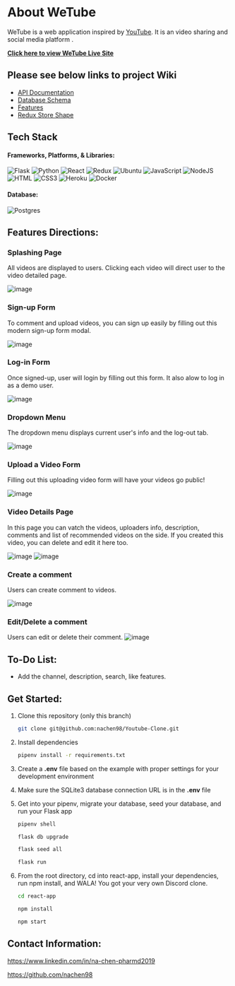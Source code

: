 # About WeTube

WeTube is a web application inspired by [YouTube](https://www.youtube.com/). It is an video sharing and social media platform .

**[Click here to view WeTube Live Site](https://wetube-nc.herokuapp.com/)**

## Please see below links to project Wiki

 - [API Documentation](https://github.com/nachen98/Youtube-Clone/wiki/API-Documentation)
 - [Database Schema](https://github.com/nachen98/Youtube-Clone/wiki/Database-Schema)
 - [Features](https://github.com/nachen98/Youtube-Clone/wiki/Features-List)
 - [Redux Store Shape](https://github.com/nachen98/Youtube-Clone/wiki/Redux-Store-Shape)
 
## Tech Stack

#### Frameworks, Platforms, & Libraries:
![Flask](https://camo.githubusercontent.com/ea92b069447aaf7b6ed27965700bc66cd0f7a450d0af50e0253e51af05ae73db/68747470733a2f2f696d672e736869656c64732e696f2f62616467652f466c61736b2d4244424442443f7374796c653d666f722d7468652d6261646765266c6f676f3d466c61736b266c6f676f436f6c6f723d626c61636b)
![Python](https://camo.githubusercontent.com/053ff5f8af42deab62b674620537307a2b9d52613eff9901ff014a0d37f3e217/68747470733a2f2f696d672e736869656c64732e696f2f62616467652f507974686f6e2d2532334637444631453f7374796c653d666f722d7468652d6261646765266c6f676f3d507974686f6e266c6f676f436f6c6f723d626c61636b)
![React](https://img.shields.io/badge/react-%2320232a.svg?style=for-the-badge&logo=react&logoColor=%2361DAFB)
![Redux](https://img.shields.io/badge/redux-%23593d88.svg?style=for-the-badge&logo=redux&logoColor=white)
![Ubuntu](https://camo.githubusercontent.com/d6de31463470dd4540e7ece7849e6d38d423825f113ea4ae639f4dcfd0392d82/68747470733a2f2f696d672e736869656c64732e696f2f62616467652f5562756e74752d4539353432303f7374796c653d666f722d7468652d6261646765266c6f676f3d7562756e7475266c6f676f436f6c6f723d7768697465)
![JavaScript](https://img.shields.io/badge/javascript-%23323330.svg?style=for-the-badge&logo=javascript&logoColor=%23F7DF1E)
![NodeJS](https://img.shields.io/badge/node.js-6DA55F?style=for-the-badge&logo=node.js&logoColor=white)
![HTML](https://camo.githubusercontent.com/49fbb99f92674cc6825349b154b65aaf4064aec465d61e8e1f9fb99da3d922a1/68747470733a2f2f696d672e736869656c64732e696f2f62616467652f68746d6c352d2532334533344632362e7376673f7374796c653d666f722d7468652d6261646765266c6f676f3d68746d6c35266c6f676f436f6c6f723d7768697465)
![CSS3](https://camo.githubusercontent.com/e6b67b27998fca3bccf4c0ee479fc8f9de09d91f389cccfbe6cb1e29c10cfbd7/68747470733a2f2f696d672e736869656c64732e696f2f62616467652f637373332d2532333135373242362e7376673f7374796c653d666f722d7468652d6261646765266c6f676f3d63737333266c6f676f436f6c6f723d7768697465)
![Heroku](https://camo.githubusercontent.com/d18f98a93a8ca015503870e592f96dbdf86f41048e9de1fbbbd4b2dcc7c456b1/68747470733a2f2f696d672e736869656c64732e696f2f62616467652f6865726f6b752d2532333433303039382e7376673f7374796c653d666f722d7468652d6261646765266c6f676f3d6865726f6b75266c6f676f436f6c6f723d7768697465)
![Docker](https://camo.githubusercontent.com/6b7f701cf0bea42833751b754688f1a27b6090fdf90bf2b226addff01be817f0/68747470733a2f2f696d672e736869656c64732e696f2f62616467652f646f636b65722d2532333064623765642e7376673f7374796c653d666f722d7468652d6261646765266c6f676f3d646f636b6572266c6f676f436f6c6f723d7768697465)

#### Database:
![Postgres](https://img.shields.io/badge/postgres-%23316192.svg?style=for-the-badge&logo=postgresql&logoColor=white)


## Features Directions:

### Splashing Page

All videos are displayed to users. Clicking each video will direct user to the video detailed page.

![image](frontend/src/components/Images/splash-page.png)

### Sign-up Form

To comment and upload videos, you can sign up easily by filling out this modern sign-up form modal. 

![image](frontend/src/components/Images/signup-page.png)

### Log-in Form

Once signed-up, user will login by filling out this form. It also alow to log in as a demo user.

![image](frontend/src/components/Images/login-page.png)

### Dropdown Menu

The dropdown menu displays current user's info and the log-out tab.

![image](frontend/src/components/Images/logout-page.png)

### Upload a Video Form

Filling out this uploading video form will have your videos go public!

![image](frontend/src/components/Images/upload-video.png)

### Video Details Page

In this page you can vatch the videos, uploaders info, description, comments and list of recommended videos on the side. If you created this video, you can delete and edit it here too. 

![image](frontend/src/components/Images/single-video.png)
![image](frontend/src/components/Images/comments.png)

### Create a comment

Users can create comment to videos.

![image](frontend/src/components/Images/create-comment.png)

### Edit/Delete a comment

Users can edit or delete their comment.
![image](frontend/src/components/Images/edit-delete-comment.png)

## To-Do List:

 - Add the channel, description, search, like features.

## Get Started:

1. Clone this repository (only this branch)

   ```bash
   git clone git@github.com:nachen98/Youtube-Clone.git
   ```

2. Install dependencies

      ```bash
      pipenv install -r requirements.txt
      ```
3. Create a **.env** file based on the example with proper settings for your
   development environment
   
4. Make sure the SQLite3 database connection URL is in the **.env** file

5. Get into your pipenv, migrate your database, seed your database, and run your Flask app

   ```bash
   pipenv shell
   ```

   ```bash
   flask db upgrade
   ```

   ```bash
   flask seed all
   ```

   ```bash
   flask run
   ```

6. From the root directory, cd into react-app, install your dependencies, run npm install, and WALA! You got your very own Discord clone.

   ```bash
   cd react-app
   ```

   ```bash
   npm install
   ```
   
   ```bash
   npm start
   ```


## Contact Information:

https://www.linkedin.com/in/na-chen-pharmd2019

https://github.com/nachen98